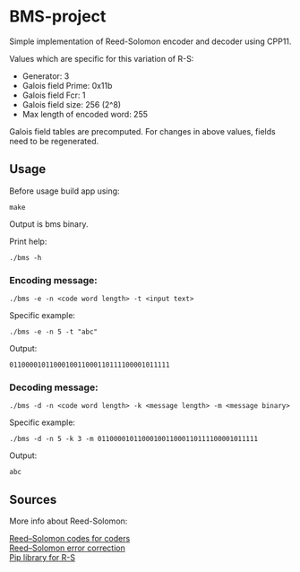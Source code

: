 # BMS-project

Simple implementation of Reed-Solomon encoder and decoder using CPP11.

Values which are specific for this variation of R-S: 
- Generator: 3
- Galois field Prime: 0x11b
- Galois field Fcr: 1
- Galois field size: 256 (2^8)
- Max length of encoded word: 255

Galois field tables are precomputed. For changes in above values, fields need to be regenerated. 

## Usage

Before usage build app using: 

	make

Output is bms binary.

Print help: 

    ./bms -h

### Encoding message:

    ./bms -e -n <code word length> -t <input text>

Specific example: 

    ./bms -e -n 5 -t "abc"

Output:
 
    0110000101100010011000110111100001011111

### Decoding message:

    ./bms -d -n <code word length> -k <message length> -m <message binary>

Specific example: 

    ./bms -d -n 5 -k 3 -m 0110000101100010011000110111100001011111

Output:

    abc 
    

## Sources 

More info about Reed-Solomon: 

[Reed–Solomon codes for coders](https://en.wikiversity.org/wiki/Reed–Solomon_codes_for_coders) </br>
[Reed–Solomon error correction](https://en.wikipedia.org/wiki/Reed–Solomon_error_correction) </br>
[Pip library for R-S](https://pypi.org/project/unireedsolomon/) </br>

